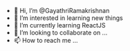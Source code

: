 - 👋 Hi, I’m @GayathriRamakrishnan
- 👀 I’m interested in learning new things
- 🌱 I’m currently learning ReactJS
- 💞️ I’m looking to collaborate on ...
- 📫 How to reach me ...

<!---
GayathriRamakrishnan/GayathriRamakrishnan is a ✨ special ✨ repository because its `README.md` (this file) appears on your GitHub profile.
You can click the Preview link to take a look at your changes.
--->
